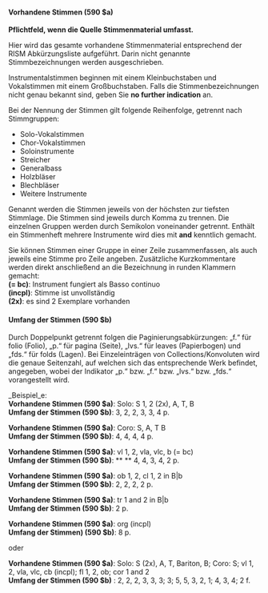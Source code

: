 #### Vorhandene Stimmen (590 $a)
**Pflichtfeld, wenn die Quelle Stimmenmaterial umfasst.**  

Hier wird das gesamte vorhandene Stimmenmaterial entsprechend der RISM Abkürzungsliste aufgeführt. Darin nicht genannte Stimmbezeichnungen werden ausgeschrieben.

Instrumentalstimmen beginnen mit einem Kleinbuchstaben und Vokalstimmen mit einem Großbuchstaben. Falls die Stimmenbezeichnungen nicht genau bekannt sind, geben Sie **no further indication** an.

Bei der Nennung der Stimmen gilt folgende Reihenfolge, getrennt nach Stimmgruppen:

- Solo-Vokalstimmen
- Chor-Vokalstimmen
- Soloinstrumente
- Streicher
- Generalbass
- Holzbläser
- Blechbläser
- Weitere Instrumente

Genannt werden die Stimmen jeweils von der höchsten zur tiefsten Stimmlage. Die Stimmen sind jeweils durch Komma zu trennen. Die einzelnen Gruppen werden durch Semikolon voneinander getrennt. Enthält ein Stimmenheft mehrere Instrumente wird dies mit **and** kenntlich gemacht. 

Sie können Stimmen einer Gruppe in einer Zeile zusammenfassen, als auch jeweils eine Stimme pro Zeile angeben. Zusätzliche Kurzkommentare werden direkt anschließend an die Bezeichnung in runden Klammern gemacht:  
**(= bc)**: Instrument fungiert als Basso continuo  
**(incpl)**: Stimme ist unvollständig  
**(2x)**: es sind 2 Exemplare vorhanden

  

#### Umfang der Stimmen (590 $b)
Durch Doppelpunkt getrennt folgen die Paginierungsabkürzungen: „f.“ für folio (Folio), „p.“ für pagina (Seite), „lvs.“ für leaves (Papierbogen) und „fds.“ für folds (Lagen). Bei Einzeleinträgen von Collections/Konvoluten wird die genaue Seitenzahl, auf welchen sich das entsprechende Werk befindet, angegeben, wobei der Indikator „p.“ bzw. „f.“ bzw. „lvs.“ bzw. „fds.“ vorangestellt wird.  
  

_Beispiel_e:  
**Vorhandene Stimmen (590 $a)**: Solo: S 1, 2 (2x), A, T, B  
**Umfang der Stimmen (590 $b)**: 3, 2, 2, 3, 3, 4 p.

**Vorhandene Stimmen (590 $a)**: Coro: S, A, T B  
**Umfang der Stimmen (590 $b)**: 4, 4, 4, 4 p.

**Vorhandene Stimmen (590 $a)**: vl 1, 2, vla, vlc, b (= bc)  
**Umfang der Stimmen (590 $b)**: ** ** 4, 4, 3, 4, 2 p.

**Vorhandene Stimmen (590 $a)**: ob 1, 2, cl 1, 2 in B|b  
**Umfang der Stimmen (590 $b)**: 2, 2, 2, 2 p.

**Vorhandene Stimmen (590 $a)**: tr 1 and 2 in B|b   
**Umfang der Stimmen (590 $b)**: 2 p.

**Vorhandene Stimmen (590 $a)**: org (incpl)  
**Umfang der Stimmen) (590 $b)**: 8 p.

oder

**Vorhandene Stimmen (590 $a)**: Solo: S (2x), A, T, Bariton, B; Coro: S; vl 1, 2, vla, vlc, cb (incpl); fl 1, 2, ob; cor 1 and 2  
**Umfang der Stimmen (590 $b)** : 2, 2, 2, 3, 3, 3; 3; 5, 5, 3, 2, 1; 4, 3, 4; 2 f.